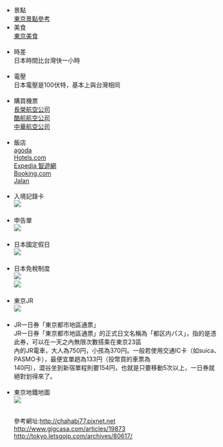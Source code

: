 ﻿ 
<UL>
<LI>景點<br>
<a href="https://i294672.github.io">東京景點參考</a>
<LI>美食<br>
<a href="https://i294672.github.io">東京美食</a><br><br>

<LI>時差<br>
日本時間比台灣快一小時<br><br>
<LI>電壓<br>
日本電壓是100伏特，基本上與台灣相同<br><br>
 <LI>購買機票<br>
<a href="https://www.evaair.com/zh-tw/index.html">長榮航空公司</a><br>
<a href="http://www.flyscoot.com/zhtw/">酷航航空公司</a><br>
 <a href="https://www.china-airlines.com/tw/zh/">中華航空公司</a><br><br>
<LI>飯店<br>
 <a href="http://goo.gl/QL2PRX">agoda</a><br>
 <a href="http://bit.ly/25pSPFC">Hotels.com</a><br>
 <a href="http://goo.gl/DPfLXo">Expedia 智遊網</a><br>
 <a href="http://bit.ly/25pUKtQ">Booking.com</a><br>
 <a href="http://www.jalan.net/">Jalan</a><br><br>
<LI>入境記錄卡<br>
 <img src="https://pic.pimg.tw/chahabi77/1459440203-2996791513_l.jpg?v=1459440204"><br><br>
<li>申告單<br>
<img src="https://pic.pimg.tw/chahabi77/1443432697-1922872476.jpg"><br><br>

<LI>日本國定假日<br>
<img src="https://pic.pimg.tw/chahabi77/1442745421-968379610_l.jpg?v=1442745422"><br><br>

<LI>日本免稅制度<br>
<img src="https://pic.pimg.tw/chahabi77/1462283133-2415489148.jpg?v=1462283162"><br>
<img src="https://pic.pimg.tw/chahabi77/1462283139-755899946_l.gif?v=1462283163"><br>


<br>
 <LI>東京JR<br>
<img src="http://d10pyp7ylo9bub.cloudfront.net/2017/02/JR1dayticket_map_01.png" ><br><br>
<LI>JR一日券「東京都市地區通票」<br>
JR一日券「東京都市地區通票」的正式日文名稱為「都区内パス」，指的是憑此券，可以在一天之內無限次數搭乘在東京23區<br>
內的JR電車，大人為750円，小孩為370円。一般若使用交通IC卡（如suica、PASMO卡），最便宜單趟為133円（投幣買的車票為<br>
140円），澀谷坐到新宿單程則要154円，也就是只要移動5次以上，一日券就絕對划得來了。<br><br>
 <LI>東京地鐵地圖<br>
<img src="http://simg314.magcasa.com/content_images/2014/07/19/19873/1405700134_51.jpg" ><br><br>


參考網址:http://chahabi77.pixnet.net<br>
	 http://www.gigcasa.com/articles/19873<br>
	 http://tokyo.letsgojp.com/archives/80617/<br>
